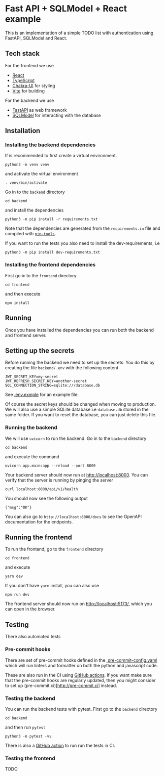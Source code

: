 # Fast API + SQLModel + React example

This is an implementation of a simple TODO list with authentication using FastAPI, SQLModel and React.

## Tech stack

For the frontend we use
- [React](https://reactjs.org)
- [TypeScript](https://www.typescriptlang.org)
- [Chakra-UI](https://chakra-ui.com) for styling
- [Vite](https://vitejs.dev) for building

For the backend we use
- [FastAPI](https://fastapi.tiangolo.com) as web framework
- [SQLModel](https://sqlmodel.tiangolo.com) for interacting with the database

## Installation

### Installing the backend dependencies

If is recommended to first create a virtual environment.

```
python3 -m venv venv
```
and activate the virtual environment
```
. venv/bin/activate
```
Go in to the `backend` directory
```
cd backend
```
and install the dependencies
```
python3 -m pip install -r requirements.txt
```
Note that the dependencies are generated from the `requirements.in` file and compiled with [`pip-tools`](https://github.com/jazzband/pip-tools/).

If you want to run the tests you also need to install the dev-requirements, i.e
```
python3 -m pip install dev-requirements.txt
```


### Installing the frontend dependencies
First go in to the `frontend` directory
```
cd frontend
```
and then execute
```
npm install
```

## Running

Once you have installed the dependencies you can run both the backend and frontend server.

## Setting up the secrets
Before running the backend we need to set up the secrets. You do this by creating the file `backend/.env` with the following content
```
JWT_SECRET_KEY=my-secret
JWT_REFRESH_SECRET_KEY=another-secret
SQL_CONNECTION_STRING=sqlite:///database.db
```
See [.env.exmple](backend/.env.example) for an example file.

Of course the secret keys should be changed when moving to production. We will also use a simple SQLite database i.e `database.db` stored in the same folder. If you want to reset the database, you can just delete this file.


### Running the backend
We will use `uvicorn` to run the backend. Go in to the `backend` directory
```
cd backend
```
and execute the command
```
uvicorn app.main:app --reload --port 8000
```
Your backend server should now run at <http://localhost:8000>. You can verify that the server is running by pinging the server
```
curl localhost:8000/api/v1/health
```
You should now see the following output
```
{"msg":"OK"}
```
You can also go to `http://localhost:8000/docs` to see the OpenAPI documentation for the endpoints.

## Running the frontend
To run the frontend, go to the `frontend` directory
```
cd frontend
```
and execute
```
yarn dev
```
If you don't have `yarn` install, you can also use
```
npm run dev
```
The frontend server should now run on <http://localhost:5173/>, which you can open in the browser.


## Testing

There also automated tests

### Pre-commit hooks
There are set of pre-commit hooks defined in the [.pre-commit-config.yaml](.pre-commit-config.yaml) which will run linters and formatter on both the python and javascript code.

These are also run in the CI using [GitHub actions](.github/workflows/pre-commit.yml). If you want make sure that the pre-commit hooks are regularly updated, then you might consider to set up (pre-commit.ci)[http://pre-commit.ci] instead.

### Testing the backend
You can run the backend tests with pytest. First go to the `backend` directory
```
cd backend
```
and then run `pytest`
```
python3 -m pytest -vv
```
There is also a [GitHub action](.github/workflows/test_backend.yml) to run run the tests in CI.


### Testing the frontend
TODO
